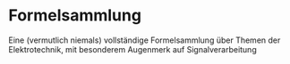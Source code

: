 # Formelsammlung
Eine (vermutlich niemals) vollständige Formelsammlung über Themen der Elektrotechnik, mit besonderem Augenmerk auf Signalverarbeitung
